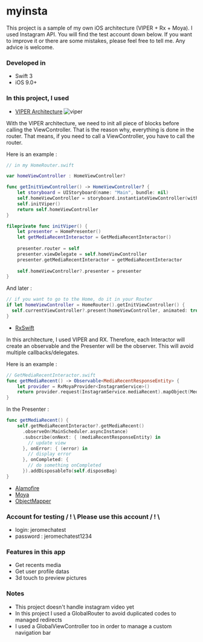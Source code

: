# myinsta

This project is a sample of my own iOS architecture (VIPER + Rx + Moya). I used Instagram API. You will find the test account down below. If you want to improve it or there are some mistakes, please feel free to tell me. Any advice is welcome.

### Developed in
* Swift 3
* iOS 9.0+

### In this project, I used
* [VIPER Architecture](https://www.objc.io/issues/13-architecture/viper/)
![viper](https://cdn-images-1.medium.com/max/800/1*0pN3BNTXfwKbf08lhwutag.png)

With the VIPER architecture, we need to init all piece of blocks before calling the ViewController. That is the reason why, everything is done in the router. That means, if you need to call a ViewController, you have to call the router.

Here is an example :

```swift
// in my HomeRouter.swift

var homeViewController : HomeViewController?

func getInitViewController() -> HomeViewController? {
    let storyboard = UIStoryboard(name: "Main", bundle: nil)
    self.homeViewController = storyboard.instantiateViewController(withIdentifier: "HomeViewController") as? HomeViewController
    self.initViper()
    return self.homeViewController
}

fileprivate func initViper() {
    let presenter = HomePresenter()
    let getMediaRecentInteractor = GetMediaRecentInteractor()
    
    presenter.router = self
    presenter.viewDelegate = self.homeViewController
    presenter.getMediaRecentInteractor = getMediaRecentInteractor
    
    self.homeViewController?.presenter = presenter
}
```

And later :

```swift
// if you want to go to the Home, do it in your Router
if let homeViewController = HomeRouter().getInitViewController() {
  self.currentViewController?.present(homeViewController, animated: true, completion: nil)
}
```

* [RxSwift](http://reactivex.io/)

In this architecture, I used VIPER and RX. Therefore, each Interactor will create an observable and the Presenter will be the observer. This will avoid multiple callbacks/delegates.

Here is an example :

```swift
// GetMediaRecentInteractor.swift
func getMediaRecent() -> Observable<MediaRecentResponseEntity> {
    let provider = RxMoyaProvider<InstagramService>()
    return provider.request(InstagramService.mediaRecent).mapObject(MediaRecentResponseEntity.self)
}
```

In the Presenter :

```swift
func getMediaRecent() {
    self.getMediaRecentInteractor?.getMediaRecent()
      .observeOn(MainScheduler.asyncInstance)
      .subscribe(onNext: { (mediaRecentResponseEntity) in
        // update view
      }, onError: { (error) in
        // display error
      }, onCompleted: {
        // do something onCompleted
      }).addDisposableTo(self.disposeBag)
}
```

* [Alamofire](https://github.com/Alamofire/Alamofire)
* [Moya](https://github.com/Moya/Moya)
* [ObjectMapper](https://github.com/Hearst-DD/ObjectMapper)

### Account for testing / ! \ Please use this account / ! \
* login: jeromechatest
* password : jeromechatest1234

### Features in this app
* Get recents media
* Get user profile datas
* 3d touch to preview pictures

### Notes
* This project doesn't handle instagram video yet
* In this project I used a GlobalRouter to avoid duplicated codes to managed redirects
* I used a GlobalViewController too in order to manage a custom navigation bar
